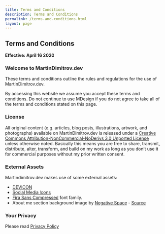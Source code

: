 ```yaml
---
title: Terms and Conditions
description: Terms and Conditions
permalink: /terms-and-conditions.html
layout: page
---
```


## Terms and Conditions

**Effective: April 16 2020**

### Welcome to MartinDimitrov.dev

These terms and conditions outline the rules and regulations for the use of MartinDimitrov.dev.

By accessing this website we assume you accept these terms and conditions. Do not continue to use MDesign if you do not agree to take all of the terms and conditions stated on this page. 

### License

All original content (e.g. articles, blog posts, illustrations, artwork, and photographs) available on MartinDimitrov.dev is released under a [Creative Commons Attribution-NonCommercial-NoDerivs 3.0 Unported License](http://creativecommons.org/licenses/by-nc-nd/3.0/deed.en_US) unless otherwise noted. Basically this means you are free to share, transmit, distribute, alter, transform, and build on my work as long as you don’t use it for commercial purposes without my prior written consent.

### External Assets

Martindimitrov.dev makes use of some external assets:

* [DEVICON](https://konpa.github.io/devicon/)
* [Social Media Icons](https://github.com/martindimi/social-media-icons)
* [Fira Sans Compressed](https://github.com/bBoxType/FiraSans) font family.
* About me section background image by [Negative Space](https://negativespace.co/) - [Source](https://www.pexels.com/photo/grayscale-photo-of-computer-laptop-near-white-notebook-and-ceramic-mug-on-table-169573/)

### Your Privacy

Please read [Privacy Policy](/privacy-policy.html)
